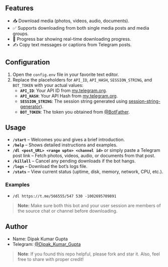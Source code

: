 ## Features

- 📥 Download media (photos, videos, audio, documents).
- ✅ Supports downloading from both single media posts and media groups.
- 🔄 Progress bar showing real-time downloading progress.
- ✍️ Copy text messages or captions from Telegram posts.

## Configuration

1. Open the `config.env` file in your favorite text editor.
2. Replace the placeholders for `API_ID`, `API_HASH`, `SESSION_STRING`, and `BOT_TOKEN` with your actual values:
   - **`API_ID`**: Your API ID from [my.telegram.org](https://my.telegram.org).
   - **`API_HASH`**: Your API Hash from [my.telegram.org](https://my.telegram.org).
   - **`SESSION_STRING`**: The session string generated using [session-string-generator](https://telegram.tools/session-string-generator)).
   - **`BOT_TOKEN`**: The token you obtained from [@BotFather](https://t.me/BotFather).

## Usage

- **`/start`** – Welcomes you and gives a brief introduction.  
- **`/help`** – Shows detailed instructions and examples.  
- **`/dl <post_URL> <range upto> <channel id>`** or simply paste a Telegram post link – Fetch photos, videos, audio, or documents from that post.  
- **`/killall`** – Cancel any pending downloads if the bot hangs.  
- **`/logs`** – Download the bot’s logs file.  
- **`/stats`** – View current status (uptime, disk, memory, network, CPU, etc.).

### Examples
- `/dl https://t.me/566555/547 530 -1002695709891`  

> **Note:** Make sure both this bot and your user session are members of the source chat or channel before downloading.  

## Author

- Name: Dipak Kumar Gupta
- Telegram: [@Dipak_Kumar_Gupta](https://t.me/DIPAK_KUMAR_GUPTA)

> **Note**: If you found this repo helpful, please fork and star it. Also, feel free to share with proper credit!
